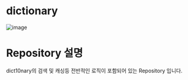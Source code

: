 # dictionary

![image](https://user-images.githubusercontent.com/66781422/198217509-d986eaf6-5efc-48ec-b3cb-caa813f51996.png)

# Repository 설명

dict10nary의 검색 및 캐싱등 전반적인 로직이 포함되어 있는 Repository 입니다.
